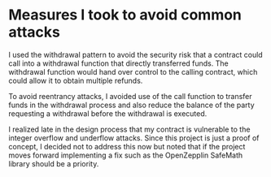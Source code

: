 # Measures I took to avoid common attacks

I used the withdrawal pattern to avoid the security risk that a contract could call into a withdrawal function that directly transferred funds. The withdrawal function would hand over control to the calling contract, which could allow it to obtain multiple refunds.

To avoid reentrancy attacks, I avoided use of the call function to transfer funds in the withdrawal process and also reduce the balance of the party requesting a withdrawal before the withdrawal is executed.

I realized late in the design process that my contract is vulnerable to the integer overflow and underflow attacks. Since this project is just a proof of concept, I decided not to address this now but noted that if the project moves forward implementing a fix such as the OpenZepplin SafeMath library should be a priority.